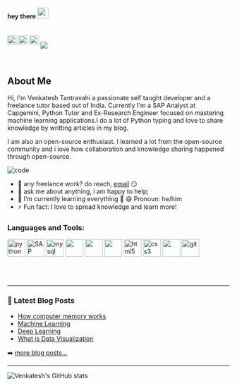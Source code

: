 #### hey there <img src="https://media.giphy.com/media/hvRJCLFzcasrR4ia7z/giphy.gif" width="25px"> 
<br />
<a href="https://discord.gg/WVbk79e6nh">
  <img align="left" alt="Venkatesh's Discord" width="22px" src="https://raw.githubusercontent.com/peterthehan/peterthehan/master/assets/discord.svg" />
</a>
<a href="https://www.linkedin.com/in/venkateshtantravahi/">
  <img align="left" alt="Venkatesh's LinkedIN" width="22px" src="https://raw.githubusercontent.com/peterthehan/peterthehan/master/assets/linkedin.svg" />
</a>
<a href="https://venkateshtantravahi.github.io/Portfolio/">
  <img align="left" alt="Venkatesh's Portfolio" width="22px" src="https://upload.wikimedia.org/wikipedia/commons/thumb/7/76/Blogger_icon.svg/2048px-Blogger_icon.svg.png" />
</a>

![](https://visitor-badge.glitch.me/badge?page_id=venkateshtantravahi)

<br />

## About Me

Hi, I'm Venkatesh Tantravahi a  passionate self taught developer and a freelance tutor based out of India. 
Currently I'm a SAP Analyst at Capgemini, Python Tutor and Ex-Research Engineer focused on mastering machine learning applications.I do a lot of Python typing and love to share knowledge by writting articles in my blog.

I am also an open-source enthusiast. I learned a lot from the open-source community and i love how collaboration and knowledge sharing happened through open-source.

![code](https://user-images.githubusercontent.com/64308188/138073977-df8dccb1-b653-42be-8150-47f58dfd199b.gif)

  
- 💼 any freelance work? do reach, [email](mailto:venkateshtantravahi99@gmail.com) 😏
- 💬 ask me about anything, i am happy to help;
-  🌱 I’m currently learning everything 🤣
😄 Pronoun: he/him
- ⚡ Fun fact: I love to spread knowledge and learn more!

### Languages and Tools:

<p align="left">
<img src="https://cdn3.iconfinder.com/data/icons/logos-and-brands-adobe/512/267_Python-512.png" alt="python" width="40" height="40"/>
<img src="https://fiverr-res.cloudinary.com/images/t_main1,q_auto,f_auto,q_auto,f_auto/gigs/152320780/original/56b063720cf4be2c872d048ff31597df790d71ff/do-sap-abap-development-and-support.jpg" alt="SAP ABAP" width="40" height="40">

<img src="https://i.pinimg.com/originals/50/f1/58/50f1582a95bdac10f1c3fa295c8b947b.png" alt="mysql" width="40" height="40"/>
<img src="https://upload.wikimedia.org/wikipedia/commons/thumb/9/9a/Visual_Studio_Code_1.35_icon.svg/1024px-Visual_Studio_Code_1.35_icon.svg.png" height="40">

<img src="https://dynamoinfotech.com/wp-content/uploads/2018/04/S4_HANA_Logo.jpg" height="40">
<img src="https://icon-library.com/images/django-icon/django-icon-8.jpg" height="40"> 
<img src="https://upload.wikimedia.org/wikipedia/commons/thumb/6/61/HTML5_logo_and_wordmark.svg/512px-HTML5_logo_and_wordmark.svg.png" alt="html5" height="40"/> 
<img src="https://upload.wikimedia.org/wikipedia/commons/thumb/d/d5/CSS3_logo_and_wordmark.svg/1200px-CSS3_logo_and_wordmark.svg.png" alt="css3" height="40"/>
<img src="https://cdn0.iconfinder.com/data/icons/logos-brands-in-colors/128/react_color-512.png" height="40">
<img src="https://www.vectorlogo.zone/logos/git-scm/git-scm-icon.svg" alt="git" width="40" height="40"/> 

</p>

<br />
<br />


---


### 📕 Latest Blog Posts

<!-- BLOG-POST-LIST:START -->
- [How computer memory works](https://venkatesht.hashnode.dev/how-computer-memory-works)
- [Machine Learning](https://venkatesht.hashnode.dev/machine-learning)
- [Deep Learning](https://venkatesht.hashnode.dev/deep-learning)
- [What is Data Visualization](https://venkatesht.hashnode.dev/what-is-data-visualization)
<!-- BLOG-POST-LIST:END -->

➡️ [more blog posts...](https://venkatesht.hashnode.dev/)

---

[website]: https://venkatesht.hashnode.dev/
[gmail]: venkateshtantravahi99@gmail.com
[linkedin]: https://linkedin.com/in/venkateshtantravahi

![Venkatesh's GitHub stats](https://github-readme-stats.vercel.app/api?username=venkateshtantravahi&show_icons=true&theme=radical)

